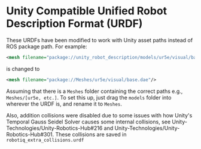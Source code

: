 # Unity Compatible Unified Robot Description Format (URDF)

These URDFs have been modified to work with Unity asset paths instead of ROS package path. For example:

```xml
<mesh filename="package://unity_robot_description/models/ur5e/visual/base.dae"/>
```

is changed to

```xml
<mesh filename="package://Meshes/ur5e/visual/base.dae"/>
```

Assuming that there is a `Meshes` folder containing the correct paths e.g., `Meshes/[ur5e, etc.]`. To set this up, just drag the `models` folder into wherever the URDF is, and rename it to `Meshes`.

Also, addition collisions were disabled due to some issues with how Unity's Temporal Gauss Seidel Solver causes some internal collisions, see Unity-Technologies/Unity-Robotics-Hub#216 and Unity-Technologies/Unity-Robotics-Hub#301. These collisions are saved in `robotiq_extra_collisions.urdf` 